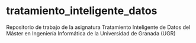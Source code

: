 # tratamiento_inteligente_datos
Repositorio de trabajo de la asignatura Tratamiento Inteligente de Datos del Máster en Ingeniería Informática de la Universidad de Granada (UGR)
